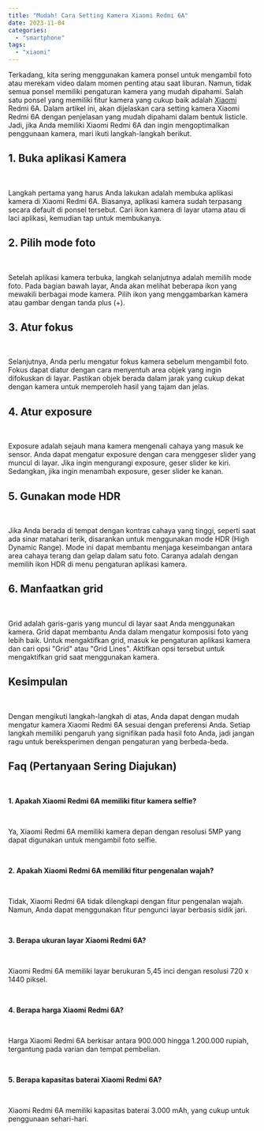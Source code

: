```yaml
---
title: "Mudah! Cara Setting Kamera Xiaomi Redmi 6A"
date: 2023-11-04
categories: 
  - "smartphone"
tags: 
  - "xiaomi"
---
```


Terkadang, kita sering menggunakan kamera ponsel untuk mengambil foto atau merekam video dalam momen penting atau saat liburan. Namun, tidak semua ponsel memiliki pengaturan kamera yang mudah dipahami. Salah satu ponsel yang memiliki fitur kamera yang cukup baik adalah [Xiaomi](https://ajiekusumadhany.com/gadget/smartphone/xiaomi/) Redmi 6A. Dalam artikel ini, akan dijelaskan cara setting kamera Xiaomi Redmi 6A dengan penjelasan yang mudah dipahami dalam bentuk listicle. Jadi, jika Anda memiliki Xiaomi Redmi 6A dan ingin mengoptimalkan penggunaan kamera, mari ikuti langkah-langkah berikut.

## 1\. Buka aplikasi Kamera

 

Langkah pertama yang harus Anda lakukan adalah membuka aplikasi kamera di Xiaomi Redmi 6A. Biasanya, aplikasi kamera sudah terpasang secara default di ponsel tersebut. Cari ikon kamera di layar utama atau di laci aplikasi, kemudian tap untuk membukanya.

## 2\. Pilih mode foto

 

Setelah aplikasi kamera terbuka, langkah selanjutnya adalah memilih mode foto. Pada bagian bawah layar, Anda akan melihat beberapa ikon yang mewakili berbagai mode kamera. Pilih ikon yang menggambarkan kamera atau gambar dengan tanda plus (+).

## 3\. Atur fokus

 

Selanjutnya, Anda perlu mengatur fokus kamera sebelum mengambil foto. Fokus dapat diatur dengan cara menyentuh area objek yang ingin difokuskan di layar. Pastikan objek berada dalam jarak yang cukup dekat dengan kamera untuk memperoleh hasil yang tajam dan jelas.

## 4\. Atur exposure

 

Exposure adalah sejauh mana kamera mengenali cahaya yang masuk ke sensor. Anda dapat mengatur exposure dengan cara menggeser slider yang muncul di layar. Jika ingin mengurangi exposure, geser slider ke kiri. Sedangkan, jika ingin menambah exposure, geser slider ke kanan.

## 5\. Gunakan mode HDR

 

Jika Anda berada di tempat dengan kontras cahaya yang tinggi, seperti saat ada sinar matahari terik, disarankan untuk menggunakan mode HDR (High Dynamic Range). Mode ini dapat membantu menjaga keseimbangan antara area cahaya terang dan gelap dalam satu foto. Caranya adalah dengan memilih ikon HDR di menu pengaturan aplikasi kamera.

## 6\. Manfaatkan grid

 

Grid adalah garis-garis yang muncul di layar saat Anda menggunakan kamera. Grid dapat membantu Anda dalam mengatur komposisi foto yang lebih baik. Untuk mengaktifkan grid, masuk ke pengaturan aplikasi kamera dan cari opsi "Grid" atau "Grid Lines". Aktifkan opsi tersebut untuk mengaktifkan grid saat menggunakan kamera.

## Kesimpulan

 

Dengan mengikuti langkah-langkah di atas, Anda dapat dengan mudah mengatur kamera Xiaomi Redmi 6A sesuai dengan preferensi Anda. Setiap langkah memiliki pengaruh yang signifikan pada hasil foto Anda, jadi jangan ragu untuk bereksperimen dengan pengaturan yang berbeda-beda.

## Faq (Pertanyaan Sering Diajukan)

 

**1\. Apakah Xiaomi Redmi 6A memiliki fitur kamera selfie?**

 

Ya, Xiaomi Redmi 6A memiliki kamera depan dengan resolusi 5MP yang dapat digunakan untuk mengambil foto selfie.

 

**2\. Apakah Xiaomi Redmi 6A memiliki fitur pengenalan wajah?**

 

Tidak, Xiaomi Redmi 6A tidak dilengkapi dengan fitur pengenalan wajah. Namun, Anda dapat menggunakan fitur pengunci layar berbasis sidik jari.

 

**3\. Berapa ukuran layar Xiaomi Redmi 6A?**

 

Xiaomi Redmi 6A memiliki layar berukuran 5,45 inci dengan resolusi 720 x 1440 piksel.

 

**4\. Berapa harga Xiaomi Redmi 6A?**

 

Harga Xiaomi Redmi 6A berkisar antara 900.000 hingga 1.200.000 rupiah, tergantung pada varian dan tempat pembelian.

 

**5\. Berapa kapasitas baterai Xiaomi Redmi 6A?**

 

Xiaomi Redmi 6A memiliki kapasitas baterai 3.000 mAh, yang cukup untuk penggunaan sehari-hari.
